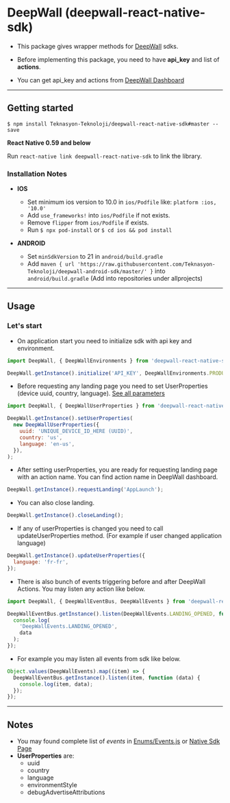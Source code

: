 
# DeepWall (deepwall-react-native-sdk)

* This package gives wrapper methods for [DeepWall](https://github.com/Teknasyon-Teknoloji/deepwall-ios-sdk) sdks.

* Before implementing this package, you need to have **api_key** and list of **actions**.

* You can get api_key and actions from [DeepWall Dashboard](https://console.deepwall.com/)


---

## Getting started

`$ npm install Teknasyon-Teknoloji/deepwall-react-native-sdk#master --save`

**React Native 0.59 and below**

Run `react-native link deepwall-react-native-sdk` to link the library.


### Installation Notes
- **IOS**
  - Set minimum ios version to 10.0 in `ios/Podfile` like: `platform :ios, '10.0'`
  - Add `use_frameworks!` into `ios/Podfile` if not exists.
  - Remove `flipper` from `ios/Podfile` if exists.
  - Run `$ npx pod-install` or `$ cd ios && pod install`

- **ANDROID**
  - Set `minSdkVersion` to  21 in `android/build.gradle`
  - Add `maven { url 'https://raw.githubusercontent.com/Teknasyon-Teknoloji/deepwall-android-sdk/master/' }` into `android/build.gradle` (Add into repositories under allprojects)


---


## Usage

### Let's start
- On application start you need to initialize sdk with api key and environment.
```javascript
import DeepWall, { DeepWallEnvironments } from 'deepwall-react-native-sdk';

DeepWall.getInstance().initialize('API_KEY', DeepWallEnvironments.PRODUCTION);
```

- Before requesting any landing page you need to set UserProperties (device uuid, country, language). [See all parameters](https://github.com/Teknasyon-Teknoloji/deepwall-ios-sdk#configuration)
```javascript
import DeepWall, { DeepWallUserProperties } from 'deepwall-react-native-sdk';

DeepWall.getInstance().setUserProperties(
  new DeepWallUserProperties({
    uuid: 'UNIQUE_DEVICE_ID_HERE (UUID)',
    country: 'us',
    language: 'en-us',
  }),
);
```


- After setting userProperties, you are ready for requesting landing page with an action name. You can find action name in DeepWall dashboard.
```javascript
DeepWall.getInstance().requestLanding('AppLaunch');
```

- You can also close landing.
```javascript
DeepWall.getInstance().closeLanding();
```


- If any of userProperties is changed you need to call updateUserProperties method. (For example if user changed application language)
```javascript
DeepWall.getInstance().updateUserProperties({
  language: 'fr-fr',
});
```

- There is also bunch of events triggering before and after DeepWall Actions. You may listen any action like below.
```javascript
import DeepWall, { DeepWallEventBus, DeepWallEvents } from 'deepwall-react-native-sdk';

DeepWallEventBus.getInstance().listen(DeepWallEvents.LANDING_OPENED, function (data) {
  console.log(
    'DeepWallEvents.LANDING_OPENED',
    data
  );
});
```

- For example you may listen all events from sdk like below.
```javascript
Object.values(DeepWallEvents).map((item) => {
  DeepWallEventBus.getInstance().listen(item, function (data) {
    console.log(item, data);
  });
});
```


---


## Notes
- You may found complete list of _events_ in [Enums/Events.js](./src/Enums/Events.js) or [Native Sdk Page](https://github.com/Teknasyon-Teknoloji/deepwall-ios-sdk#event-handling)
- **UserProperties** are:
    - uuid
    - country
    - language
    - environmentStyle
    - debugAdvertiseAttributions
